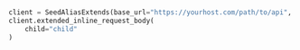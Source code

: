 ```python


client = SeedAliasExtends(base_url="https://yourhost.com/path/to/api", )        
client.extended_inline_request_body(
	child="child"
)
 
```                        


